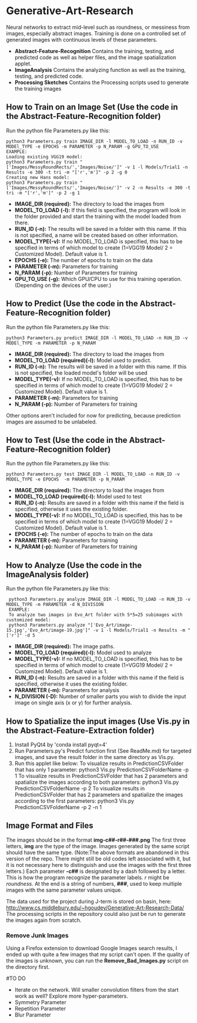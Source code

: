 
# Generative-Art-Research
Neural networks to extract mid-level such as roundness, or messiness from images, especially abstract images. Training is done on a controlled set of generated images with continuous levels of these parameters.

- **Abstract-Feature-Recognition** Contains the training, testing, and predicted code as well as helper files, and the image spatialization applet.
- **ImageAnalysis** Contains the analyzing function as well as the training, testing, and predicted code.
- **Processing Sketches** Contains the Processing scripts used to generate the training images

## How to Train on an Image Set (Use the code in the Abstract-Feature-Recognition folder)
Run the python file Parameters.py like this:

    python3 Parameters.py train IMAGE_DIR -l MODEL_TO_LOAD -n RUN_ID -v MODEl_TYPE -e EPOCHS -m PARAMETER -p N_PARAM -g GPU_TO_USE
    EXAMPLE:
    Loading existing VGG19 model:
    python3 Parameters.py train "['Images/MessyRoundRects/','Images/Noise/']" -v 1 -l Models/Trial1 -n Results -e 300 -t tri -m "['r','m']" -p 2 -g 0
    Creating new Hans model:
    python3 Parameters.py train "['Images/MessyRoundRects/','Images/Noise/']" -v 2 -n Results -e 300 -t tri -m "['r','m']" -p 2 -g 1

 - **IMAGE_DIR (required):** The directory to load the images from
 - **MODEL_TO_LOAD (-l):** If this field is specified, the program will look in the folder provided and start the training with the model loaded from there.
 - **RUN_ID (-n):** The results will be saved in a folder with this name. If this is not specified, a name will be created based on other information.
 - **MODEL_TYPE(-v):** If no MODEL_TO_LOAD is specified, this has to be specified in terms of which model to create (1=VGG19 Model/ 2 = Customized Model). Default value is 1.
 - **EPOCHS (-e):** The number of epochs to train on the data
 - **PARAMETER (-m):** Parameters for training
 - **N_PARAM (-p):** Number of Parameters for training
 - **GPU_TO_USE (-g):** Which GPU/CPU to use for this training operation. (Depending on the devices of the user.)


## How to Predict (Use the code in the Abstract-Feature-Recognition folder)
Run the python file Parameters.py like this:

    python3 Parameters.py predict IMAGE_DIR -l MODEL_TO_LOAD -n RUN_ID -v MODEl_TYPE -m PARAMETER -p N_PARAM

 - **IMAGE_DIR (required):** The directory to load the images from
 - **MODEL_TO_LOAD (required)(-l):** Model used to predict.
 - **RUN_ID (-n):** The results will be saved in a folder with this name. If this is not specified, the loaded model's folder will be used
 - **MODEL_TYPE(-v):** If no MODEL_TO_LOAD is specified, this has to be specified in terms of which model to create (1=VGG19 Model/ 2 = Customized Model). Default value is 1.
 - **PARAMETER (-m):** Parameters for training
 - **N_PARAM (-p):** Number of Parameters for training

 Other options aren't included for now for predicting, because prediction images are assumed to be unlabeled.

## How to Test (Use the code in the Abstract-Feature-Recognition folder)
Run the python file Parameters.py like this:

    python3 Parameters.py test IMAGE_DIR -l MODEL_TO_LOAD -n RUN_ID -v MODEL_TYPE -e EPOCHS  -m PARAMETER -p N_PARAM

 - **IMAGE_DIR (required):** The directory to load the images from
 - **MODEL_TO_LOAD (required)(-l):** Model used to test
 - **RUN_ID (-n):** Results are saved in a folder with this name if the field is specified, otherwise it uses the existing folder.
 - **MODEL_TYPE(-v):** If no MODEL_TO_LOAD is specified, this has to be specified in terms of which model to create (1=VGG19 Model/ 2 = Customized Model). Default value is 1.
 - **EPOCHS (-e):** The number of epochs to train on the data
 - **PARAMETER (-m):** Parameters for training
 - **N_PARAM (-p):** Number of Parameters for training

## How to Analyze (Use the code in the ImageAnalysis folder)
Run the python file Parameters.py like this:

     python3 Parameters.py analyze IMAGE_DIR -l MODEL_TO_LOAD -n RUN_ID -v MODEL_TYPE -m PARAMETER -d N_DIVISION
     EXAMPLE:
     To analyze two images in Evo_Art folder with 5*5=25 subimages with customized model:
     python3 Parameters.py analyze "['Evo_Art/image-15.jpg','Evo_Art/image-19.jpg']" -v 1 -l Models/Trial1 -n Results -m "['r']" -d 5

- **IMAGE_DIR (required):** The image paths.
- **MODEL_TO_LOAD (required)(-l):** Model used to analyze
- **MODEL_TYPE(-v):** If no MODEL_TO_LOAD is specified, this has to be specified in terms of which model to create (1=VGG19 Model/ 2 = Customized Model). Default value is 1.
- **RUN_ID (-n):** Results are saved in a folder with this name if the field is specified, otherwise it uses the existing folder.
- **PARAMETER (-m):** Parameters for analysis
- **N_DIVISION (-D):** Number of smaller parts you wish to divide the input image on single axis (x or y) for further analysis.

## How to Spatialize the input images (Use Vis.py in the Abstract-Feature-Extraction folder)
1. Install PyQt4 by 'conda install pyqt=4'
2. Run Parameters.py's Predict function first (See ReadMe.md) for targeted images, and save the result folder in the same directory as Vis.py.
3. Run this applet like below:
    To visualize results in PredictionCSVFolder that has only 1 parameter:
        python3 Vis.py PredictionCSVFolderName -p 1
    To visualize results in PredictionCSVFolder that has 2 parameters and spatialize the images according to both parameters:
        python3 Vis.py PredictionCSVFolderName -p 2
    To visualize results in PredictionCSVFolder that has 2 parameters and spatialize the images according to the first parameters:
        python3 Vis.py PredictionCSVFolderName -p 2 -n 1

## Image Format and Files
The images should be in the format **img-c##-r##-###.png**
The first three letters, **img** are the type of the image. Images generated by the same script should have the same type.
(Note:The above formats are abandoned in this version of the repo. There might still be old codes left associated with it, but it is not necessary here to distinguish and use the images with the first three letters.)
Each parameter **-c##** is designated by a dash followed by a letter. This is how the program recognize the parameter labels. *r* might be *roundness.*
At the end is a string of numbers, **###**, used to keep multiple images with the same parameter values unique.

The data used for the project during J-term is stored on basin, here:
http://www.cs.middlebury.edu/~hgoudey/Generative-Art-Research-Data/
The processing scripts in the repository could also just be run to generate the images again from scratch.

### Remove Junk Images
Using a Firefox extension to download Google Images search results, I ended up with quite a few images that my script can't open. If the quality of the images is unknown, you can run the **Remove_Bad_Images.py** script on the directory first.


#TO DO
- Iterate on the network. Will smaller convolution filters from the start work as well? Explore more hyper-parameters.
- Symmetry Parameter
- Repetition Parameter
- Blur Parameter
